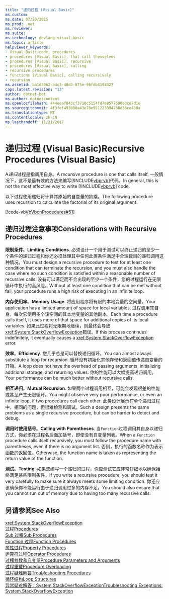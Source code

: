 ```yaml
---
title: "递归过程 (Visual Basic)"
ms.custom: 
ms.date: 07/20/2015
ms.prod: .net
ms.reviewer: 
ms.suite: 
ms.technology: devlang-visual-basic
ms.topic: article
helpviewer_keywords:
- Visual Basic code, procedures
- procedures [Visual Basic], that call themselves
- procedures [Visual Basic], recursive
- procedures [Visual Basic], calling
- recursive procedures
- functions [Visual Basic], calling recursively
- recursion
ms.assetid: ba1d3962-b4c3-48d3-875e-96fdb4198327
caps.latest.revision: "13"
author: dotnet-bot
ms.author: dotnetcontent
ms.openlocfilehash: 444eeaf043cf3710c5154fd7e8577590e3ce7d1e
ms.sourcegitcommit: 4f3fef493080a43e70e951223894768d36ce430a
ms.translationtype: MT
ms.contentlocale: zh-CN
ms.lasthandoff: 11/21/2017
---
```

# <a name="recursive-procedures-visual-basic"></a><span data-ttu-id="7287a-102">递归过程 (Visual Basic)</span><span class="sxs-lookup"><span data-stu-id="7287a-102">Recursive Procedures (Visual Basic)</span></span>
<span data-ttu-id="7287a-103">A*递归*过程是指调用自身。</span><span class="sxs-lookup"><span data-stu-id="7287a-103">A *recursive* procedure is one that calls itself.</span></span> <span data-ttu-id="7287a-104">一般情况下，这不是最有效的方法来编写[!INCLUDE[vbprvb](~/includes/vbprvb-md.md)]代码。</span><span class="sxs-lookup"><span data-stu-id="7287a-104">In general, this is not the most effective way to write [!INCLUDE[vbprvb](~/includes/vbprvb-md.md)] code.</span></span>  
  
 <span data-ttu-id="7287a-105">以下过程使用递归将计算其原始的自变量的阶乘。</span><span class="sxs-lookup"><span data-stu-id="7287a-105">The following procedure uses recursion to calculate the factorial of its original argument.</span></span>  
  
 [!code-vb[VbVbcnProcedures#51](./codesnippet/VisualBasic/recursive-procedures_1.vb)]  
  
## <a name="considerations-with-recursive-procedures"></a><span data-ttu-id="7287a-106">递归过程注意事项</span><span class="sxs-lookup"><span data-stu-id="7287a-106">Considerations with Recursive Procedures</span></span>  
 <span data-ttu-id="7287a-107">**限制条件**。</span><span class="sxs-lookup"><span data-stu-id="7287a-107">**Limiting Conditions**.</span></span> <span data-ttu-id="7287a-108">必须设计一个用于测试可以终止递归的至少一个条件的递归过程和你还必须处理其中任何此类条件满足中合理数目的递归调用这种情况。</span><span class="sxs-lookup"><span data-stu-id="7287a-108">You must design a recursive procedure to test for at least one condition that can terminate the recursion, and you must also handle the case where no such condition is satisfied within a reasonable number of recursive calls.</span></span> <span data-ttu-id="7287a-109">没有可以满足而不会出现的至少一个条件，您的过程运行在无限循环中执行的高风险。</span><span class="sxs-lookup"><span data-stu-id="7287a-109">Without at least one condition that can be met without fail, your procedure runs a high risk of executing in an infinite loop.</span></span>  
  
 <span data-ttu-id="7287a-110">**内存使用率**。</span><span class="sxs-lookup"><span data-stu-id="7287a-110">**Memory Usage**.</span></span> <span data-ttu-id="7287a-111">将应用程序将有限的本地变量的空间量。</span><span class="sxs-lookup"><span data-stu-id="7287a-111">Your application has a limited amount of space for local variables.</span></span> <span data-ttu-id="7287a-112">过程调用其自身，每次它使用多个该空间的其本地变量的其他副本。</span><span class="sxs-lookup"><span data-stu-id="7287a-112">Each time a procedure calls itself, it uses more of that space for additional copies of its local variables.</span></span> <span data-ttu-id="7287a-113">如果此过程将无限期地继续，则最终会导致<xref:System.StackOverflowException>错误。</span><span class="sxs-lookup"><span data-stu-id="7287a-113">If this process continues indefinitely, it eventually causes a <xref:System.StackOverflowException> error.</span></span>  
  
 <span data-ttu-id="7287a-114">**效率**。</span><span class="sxs-lookup"><span data-stu-id="7287a-114">**Efficiency**.</span></span> <span data-ttu-id="7287a-115">您几乎总是可以替换递归循环。</span><span class="sxs-lookup"><span data-stu-id="7287a-115">You can almost always substitute a loop for recursion.</span></span> <span data-ttu-id="7287a-116">循环没有初始化其他存储和返回值传递自变量的开销。</span><span class="sxs-lookup"><span data-stu-id="7287a-116">A loop does not have the overhead of passing arguments, initializing additional storage, and returning values.</span></span> <span data-ttu-id="7287a-117">你的性能可以大幅提高递归调用。</span><span class="sxs-lookup"><span data-stu-id="7287a-117">Your performance can be much better without recursive calls.</span></span>  
  
 <span data-ttu-id="7287a-118">**相互递归**。</span><span class="sxs-lookup"><span data-stu-id="7287a-118">**Mutual Recursion**.</span></span> <span data-ttu-id="7287a-119">如果两个过程调用相互，可能会发现很差的性能或甚至产生无限循环。</span><span class="sxs-lookup"><span data-stu-id="7287a-119">You might observe very poor performance, or even an infinite loop, if two procedures call each other.</span></span> <span data-ttu-id="7287a-120">此类设计展示在单个递归过程中，相同的问题，但很难检测和调试。</span><span class="sxs-lookup"><span data-stu-id="7287a-120">Such a design presents the same problems as a single recursive procedure, but can be harder to detect and debug.</span></span>  
  
 <span data-ttu-id="7287a-121">**调用时使用括号**。</span><span class="sxs-lookup"><span data-stu-id="7287a-121">**Calling with Parentheses**.</span></span> <span data-ttu-id="7287a-122">当`Function`过程调用其自身以递归方式，你必须在过程名后面加括号，即使没有自变量列表。</span><span class="sxs-lookup"><span data-stu-id="7287a-122">When a `Function` procedure calls itself recursively, you must follow the procedure name with parentheses, even if there is no argument list.</span></span> <span data-ttu-id="7287a-123">否则，执行的函数名称作为表示函数的返回值。</span><span class="sxs-lookup"><span data-stu-id="7287a-123">Otherwise, the function name is taken as representing the return value of the function.</span></span>  
  
 <span data-ttu-id="7287a-124">**测试**。</span><span class="sxs-lookup"><span data-stu-id="7287a-124">**Testing**.</span></span> <span data-ttu-id="7287a-125">如果您编写一个递归的过程，你应测试它应非常仔细地以确保始终满足某些限制条件。</span><span class="sxs-lookup"><span data-stu-id="7287a-125">If you write a recursive procedure, you should test it very carefully to make sure it always meets some limiting condition.</span></span> <span data-ttu-id="7287a-126">你还应该确保你不能运行由于递归调用过多的内存不足。</span><span class="sxs-lookup"><span data-stu-id="7287a-126">You should also ensure that you cannot run out of memory due to having too many recursive calls.</span></span>  
  
## <a name="see-also"></a><span data-ttu-id="7287a-127">另请参阅</span><span class="sxs-lookup"><span data-stu-id="7287a-127">See Also</span></span>  
 <xref:System.StackOverflowException>  
 [<span data-ttu-id="7287a-128">过程</span><span class="sxs-lookup"><span data-stu-id="7287a-128">Procedures</span></span>](./index.md)  
 [<span data-ttu-id="7287a-129">Sub 过程</span><span class="sxs-lookup"><span data-stu-id="7287a-129">Sub Procedures</span></span>](./sub-procedures.md)  
 [<span data-ttu-id="7287a-130">Function 过程</span><span class="sxs-lookup"><span data-stu-id="7287a-130">Function Procedures</span></span>](./function-procedures.md)  
 [<span data-ttu-id="7287a-131">属性过程</span><span class="sxs-lookup"><span data-stu-id="7287a-131">Property Procedures</span></span>](./property-procedures.md)  
 [<span data-ttu-id="7287a-132">运算符过程</span><span class="sxs-lookup"><span data-stu-id="7287a-132">Operator Procedures</span></span>](./operator-procedures.md)  
 [<span data-ttu-id="7287a-133">过程参数和自变量</span><span class="sxs-lookup"><span data-stu-id="7287a-133">Procedure Parameters and Arguments</span></span>](./procedure-parameters-and-arguments.md)  
 [<span data-ttu-id="7287a-134">过程重载</span><span class="sxs-lookup"><span data-stu-id="7287a-134">Procedure Overloading</span></span>](./procedure-overloading.md)  
 [<span data-ttu-id="7287a-135">过程疑难解答</span><span class="sxs-lookup"><span data-stu-id="7287a-135">Troubleshooting Procedures</span></span>](./troubleshooting-procedures.md)  
 [<span data-ttu-id="7287a-136">循环结构</span><span class="sxs-lookup"><span data-stu-id="7287a-136">Loop Structures</span></span>](../../../../visual-basic/programming-guide/language-features/control-flow/loop-structures.md)  
 [<span data-ttu-id="7287a-137">异常疑难解答：System.StackOverflowException</span><span class="sxs-lookup"><span data-stu-id="7287a-137">Troubleshooting Exceptions: System.StackOverflowException</span></span>](http://msdn.microsoft.com/library/51b71217-c507-4f5b-bc35-0236180d7968)
